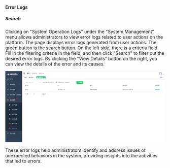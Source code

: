 #### Error Logs

##### Search

Clicking on "System Operation Logs" under the "System Management" menu allows administrators to view error logs related to user actions on the platform. The page displays error logs generated from user actions. The green button is the search button. On the left side, there is a criteria field. Fill in the filtering criteria in the field, and then click "Search" to filter out the desired error logs. By clicking the "View Details" button on the right, you can view the details of the error and its causes.

![image-20230621105907961](../../../images/whaleal-data/image-20230621105907961.png)

These error logs help administrators identify and address issues or unexpected behaviors in the system, providing insights into the activities that led to errors.
